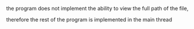 
the program does not implement the ability to view the full path of the file, 

therefore the rest of the program is implemented in the main thread
